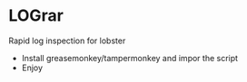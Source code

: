 # LOGrar
Rapid log inspection for lobster

- Install greasemonkey/tampermonkey and impor the script
- Enjoy
